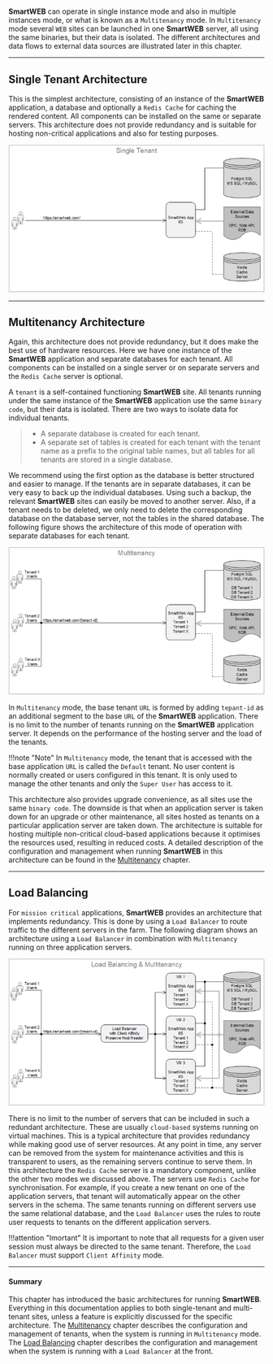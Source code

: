 #

**SmartWEB** can operate in single instance mode and also in multiple instances mode, or what is known as a `Multitenancy` mode. In `Multitenancy` mode several `WEB` sites can be launched in one **SmartWEB** server, all using the same binaries, but their data is isolated. The different architectures and data flows to external data sources are illustrated later in this chapter.  

---

## Single Tenant Architecture
This is the simplest architecture, consisting of an instance of the **SmartWEB** application, a database and optionally a `Redis Cache` for caching the rendered content. All components can be installed on the same or separate servers. This architecture does not provide redundancy and is suitable for hosting non-critical applications and also for testing purposes.  

![](./media/architectural-considerations/single-tenant.png)

---

## Multitenancy Architecture

Again, this architecture does not provide redundancy, but it does make the best use of hardware resources. Here we have one instance of the **SmartWEB** application and separate databases for each tenant. All components can be installed on a single server or on separate servers and the `Redis Cache` server is optional.

A `tenant` is a self-contained functioning **SmartWEB** site. All tenants running under the same instance of the **SmartWEB** application use the same `binary code`, but their data is isolated. There are two ways to isolate data for individual tenants.  

> -  A separate database is created for each tenant.  
> -  A separate set of tables is created for each tenant with the tenant name as a prefix to the original table names, but all tables for all tenants are stored in a single database.  

We recommend using the first option as the database is better structured and easier to manage. If the tenants are in separate databases, it can be very easy to back up the individual databases. Using such a backup, the relevant **SmartWEB** sites can easily be moved to another server. Also, if a tenant needs to be deleted, we only need to delete the corresponding database on the database server, not the tables in the shared database. The following figure shows the architecture of this mode of operation with separate databases for each tenant.  

![](./media/architectural-considerations/multitenancy.png)

In `Multitenancy` mode, the base tenant `URL` is formed by adding `tepant-id` as an additional segment to the base `URL` of the **SmartWEB** application. There is no limit to the number of tenants running on the **SmartWEB** application server. It depends on the performance of the hosting server and the load of the tenants.    


!!!note "Note" 
    In `Multitenancy` mode, the tenant that is accessed with the base application `URL` is called the `Default` tenant. No user content is normally created or users configured in this tenant. It is only used to manage the other tenants and only the `Super User` has access to it.  

This architecture also provides upgrade convenience, as all sites use the same `binary code`. The downside is that when an application server is taken down for an upgrade or other maintenance, all sites hosted as tenants on a particular application server are taken down. The architecture is suitable for hosting multiple non-critical cloud-based applications because it optimises the resources used, resulting in reduced costs. A detailed description of the configuration and management when running **SmartWEB** in this architecture can be found in the [Multitenancy](/multitenancy) chapter.  

---

## Load Balancing

For `mission critical` applications, **SmartWEB** provides an architecture that implements redundancy. This is done by using a `Load Balancer` to route traffic to the different servers in the farm. The following diagram shows an architecture using a `Load Balancer` in combination with `Multitenancy` running on three application servers.

![](./media/architectural-considerations/load-balancing-and-multitenancy.png)

There is no limit to the number of servers that can be included in such a redundant architecture. These are usually `cloud-based` systems running on virtual machines. This is a typical architecture that provides redundancy while making good use of server resources. At any point in time, any server can be removed from the system for maintenance activities and this is transparent to users, as the remaining servers continue to serve them. In this architecture the `Redis Cache` server is a mandatory component, unlike the other two modes we discussed above. The servers use `Redis Cache` for synchronisation. For example, if you create a new tenant on one of the application servers, that tenant will automatically appear on the other servers in the schema. The same tenants running on different servers use the same relational database, and the `Load Balancer` uses the rules to route user requests to tenants on the different application servers.  

!!!attention "Imortant" 
    It is important to note that all requests for a given user session must always be directed to the same tenant. Therefore, the `Load Balancer` must support `Client Affinity` mode.  

---

#### Summary

This chapter has introduced the basic architectures for running **SmartWEB**. Everything in this documentation applies to both single-tenant and multi-tenant sites, unless a feature is explicitly discussed for the specific architecture. The [Multitenancy](/multitenancy) chapter describes the configuration and management of tenants, when the system is running in `Multitenancy` mode. The [Load Balancing](/load-balancing) chapter describes the configuration and management when the system is running with a `Load Balancer` at the front.